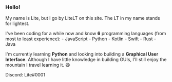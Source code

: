 ### Hello!
My name is Lite, but I go by LiteLT on this site. The LT in my name stands for lightest.

I've been coding for a while now and know **6** programming languages (from most to least experience):
    - JavaScript
    - Python
    - Kotlin
    - Swift
    - Rust
    - Java

I'm currently learning **Python** and looking into building a **Graphical User Interface**. Although I have little knowledge in building GUIs, I'll still enjoy the mountain I travel learning it. 😄

Discord: Lite#0001
